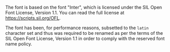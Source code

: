 The font is based on the font "Inter", which is licensed under the SIL Open Font License, Version 1.1.
You can read the full license at https://scripts.sil.org/OFL.

The font has been, for performance reasons, subsetted to the `latin` character set and thus was required to be renamed as per the terms of the SIL Open Font License, Version 1.1 in order to comply with the reserved font name policy.